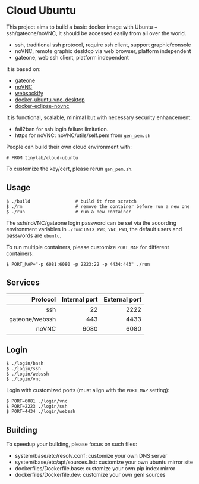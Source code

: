 
# Cloud Ubuntu

This project aims to build a basic docker image with Ubuntu + ssh/gateone/noVNC, it should be accessed easily from all over the world.

* ssh, traditional ssh protocol, require ssh client, support graphic/console
* noVNC, remote graphic desktop via web browser, platform independent
* gateone, web ssh client, platform independent

It is based on:

* [gateone](https://github.com/liftoff/GateOne)
* [noVNC](https://github.com/kanaka/noVNC)
* [websockify](https://github.com/kanaka/websockify)
* [docker-ubuntu-vnc-desktop](https://github.com/fcwu/docker-ubuntu-vnc-desktop)
* [docker-eclipse-novnc](https://github.com/mccahill/docker-eclipse-novnc.git)

It is functional, scalable, minimal but with necessary security enhancement:

* fail2ban for ssh login failure limitation.
* https for noVNC: noVNC/utils/self.pem from `gen_pem.sh`

People can build their own cloud environment with:

    # FROM tinylab/cloud-ubuntu

To customize the key/cert, please rerun `gen_pem.sh`.

## Usage

    $ ./build                 # build it from scratch
    $ ./rm                    # remove the container before run a new one
    $ ./run                   # run a new container

The ssh/noVNC/gateone login password can be set via the according environment
variables in `./run`: `UNIX_PWD`, `VNC_PWD`,  the default users and passwords
are `ubuntu`.

To run multiple containers, please customize `PORT_MAP` for different
containers:

    $ PORT_MAP="-p 6081:6080 -p 2223:22 -p 4434:443" ./run

## Services

| Protocol     |  Internal port  | External port|
|-------------:|----------------:|-------------:|
|ssh           | 22              | 2222         |
|gateone/webssh| 443             | 4433         |
|noVNC         | 6080            | 6080         |

## Login

    $ ./login/bash
    $ ./login/ssh
    $ ./login/webssh
    $ ./login/vnc

Login with customized ports (must align with the `PORT_MAP` setting):

    $ PORT=6081 ./login/vnc
    $ PORT=2223 ./login/ssh
    $ PORT=4434 ./login/webssh

## Building

To speedup your building, please focus on such files:

* system/base/etc/resolv.conf: customize your own DNS server
* system/base/etc/apt/sources.list: customize your own ubuntu mirror site
* dockerfiles/Dockerfile.base: customize your own pip index mirror
* dockerfiles/Dockerfile.dev: customize your own gem sources
